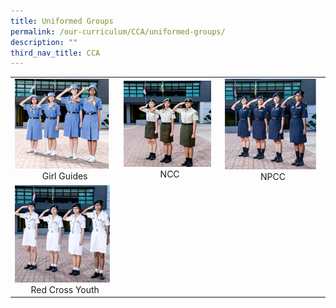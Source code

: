 ```yaml
---
title: Uniformed Groups
permalink: /our-curriculum/CCA/uniformed-groups/
description: ""
third_nav_title: CCA
---
```

|  |  |  |
|---|---|---|
| <a href="https://moe-cedargirlssec-staging.netlify.app/cca/uniformed-groups/girl-guides/"><img style="width:95%" src="/images/cca62.png"></a> <center>Girl Guides</center>  | <a href="https://moe-cedargirlssec-staging.netlify.app/cca/uniformed-groups/ncc/"><img style="width:95%" src="/images/cca63.png"></a> <center>NCC</center> | <a href="https://moe-cedargirlssec-staging.netlify.app/cca/uniformed-groups/npcc/"><img style="width:95%" src="/images/cca64.png"></a> <center>NPCC</center> |
| <a href="https://moe-cedargirlssec-staging.netlify.app/cca/uniformed-groups/red-cross-youth/"><img style="width:95%" src="/images/cca65.png"></a> <center>Red Cross Youth</center> |  |  |